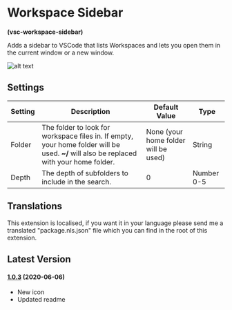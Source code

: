 # Workspace Sidebar

**(vsc-workspace-sidebar)**

Adds a sidebar to VSCode that lists Workspaces and lets you open them in the current window or a new window.

![alt text](https://raw.githubusercontent.com/sketchbuch/vsc-workspace-sidebar/master/docs/images/preview.gif 'Workspace Sidebar Preview')

## Settings

| Setting | Description                                                                                                                             | Default Value                        | Type       |
| ------- | --------------------------------------------------------------------------------------------------------------------------------------- | ------------------------------------ | ---------- |
| Folder  | The folder to look for workspace files in. If empty, your home folder will be used. **~/** will also be replaced with your home folder. | None (your home folder will be used) | String     |
| Depth   | The depth of subfolders to include in the search.                                                                                       | 0                                    | Number 0-5 |

## Translations

This extension is localised, if you want it in your language please send me a translated "package.nls.json" file which you can find in the root of this extension.

## Latest Version

#### [1.0.3](https://github.com/sketchbuch/vsc-workspace-sidebar/compare/v1.0.0...v1.0.3) (2020-06-06)

- New icon
- Updated readme
